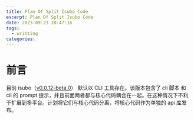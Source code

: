 ```yaml
---
title: Plan Of Split Isubo Code
excerpt: Plan Of Split Isubo Code
date: 2023-09-23 10:47:16
tags:
  - writting
categories:
---
```


# 前言

目前 isubo（[v0.0.12-beta.0](https://github.com/isaaxite/deploy-posts-to-github-issue/tree/v0.0.12-beta.0)） 默认以 CLI 工具存在。该版本包含了 cli 脚本 和 cli 的 prompt 提示，并且前面两者都与核心代码耦合在一起。在这种情况下不利于扩展到多平台。计划将它们与核心代码分离，将核心代码作为单独的 api 库发布。


